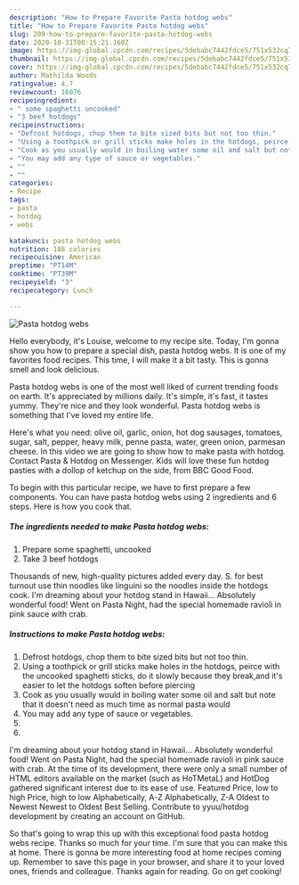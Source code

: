 ```yaml
---
description: "How to Prepare Favorite Pasta hotdog webs"
title: "How to Prepare Favorite Pasta hotdog webs"
slug: 209-how-to-prepare-favorite-pasta-hotdog-webs
date: 2020-10-31T00:15:21.160Z
image: https://img-global.cpcdn.com/recipes/5debabc7442fdce5/751x532cq70/pasta-hotdog-webs-recipe-main-photo.jpg
thumbnail: https://img-global.cpcdn.com/recipes/5debabc7442fdce5/751x532cq70/pasta-hotdog-webs-recipe-main-photo.jpg
cover: https://img-global.cpcdn.com/recipes/5debabc7442fdce5/751x532cq70/pasta-hotdog-webs-recipe-main-photo.jpg
author: Mathilda Woods
ratingvalue: 4.7
reviewcount: 16076
recipeingredient:
- " some spaghetti uncooked"
- "3 beef hotdogs"
recipeinstructions:
- "Defrost hotdogs, chop them to bite sized bits but not too thin."
- "Using a toothpick or grill sticks make holes in the hotdogs, peirce with the uncooked spaghetti sticks, do it slowly because they break,and it&#39;s easier to let the hotdogs soften before piercing"
- "Cook as you usually would in boiling water some oil and salt but note that it doesn&#39;t need as much time as normal pasta would"
- "You may add any type of sauce or vegetables."
- ""
- ""
categories:
- Recipe
tags:
- pasta
- hotdog
- webs

katakunci: pasta hotdog webs 
nutrition: 188 calories
recipecuisine: American
preptime: "PT14M"
cooktime: "PT39M"
recipeyield: "3"
recipecategory: Lunch

---
```



![Pasta hotdog webs](https://img-global.cpcdn.com/recipes/5debabc7442fdce5/751x532cq70/pasta-hotdog-webs-recipe-main-photo.jpg)

Hello everybody, it's Louise, welcome to my recipe site. Today, I'm gonna show you how to prepare a special dish, pasta hotdog webs. It is one of my favorites food recipes. This time, I will make it a bit tasty. This is gonna smell and look delicious.

Pasta hotdog webs is one of the most well liked of current trending foods on earth. It's appreciated by millions daily. It's simple, it's fast, it tastes yummy. They're nice and they look wonderful. Pasta hotdog webs is something that I've loved my entire life.

Here&#39;s what you need: olive oil, garlic, onion, hot dog sausages, tomatoes, sugar, salt, pepper, heavy milk, penne pasta, water, green onion, parmesan cheese. In this video we are going to show how to make pasta with hotdog. Contact Pasta &amp; Hotdog on Messenger. Kids will love these fun hotdog pasties with a dollop of ketchup on the side, from BBC Good Food.


To begin with this particular recipe, we have to first prepare a few components. You can have pasta hotdog webs using 2 ingredients and 6 steps. Here is how you cook that.

<!--inarticleads1-->

##### The ingredients needed to make Pasta hotdog webs:

1. Prepare  some spaghetti, uncooked
1. Take 3 beef hotdogs


Thousands of new, high-quality pictures added every day. S. for best turnout use thin noodles like linguini so the noodles inside the hotdogs cook. I&#39;m dreaming about your hotdog stand in Hawaii… Absolutely wonderful food! Went on Pasta Night, had the special homemade ravioli in pink sauce with crab. 

<!--inarticleads2-->

##### Instructions to make Pasta hotdog webs:

1. Defrost hotdogs, chop them to bite sized bits but not too thin.
1. Using a toothpick or grill sticks make holes in the hotdogs, peirce with the uncooked spaghetti sticks, do it slowly because they break,and it&#39;s easier to let the hotdogs soften before piercing
1. Cook as you usually would in boiling water some oil and salt but note that it doesn&#39;t need as much time as normal pasta would
1. You may add any type of sauce or vegetables.
1. 
1. 


I&#39;m dreaming about your hotdog stand in Hawaii… Absolutely wonderful food! Went on Pasta Night, had the special homemade ravioli in pink sauce with crab. At the time of its development, there were only a small number of HTML editors available on the market (such as HoTMetaL) and HotDog gathered significant interest due to its ease of use. Featured Price, low to high Price, high to low Alphabetically, A-Z Alphabetically, Z-A Oldest to Newest Newest to Oldest Best Selling. Contribute to yyuu/hotdog development by creating an account on GitHub. 

So that's going to wrap this up with this exceptional food pasta hotdog webs recipe. Thanks so much for your time. I'm sure that you can make this at home. There is gonna be more interesting food at home recipes coming up. Remember to save this page in your browser, and share it to your loved ones, friends and colleague. Thanks again for reading. Go on get cooking!
